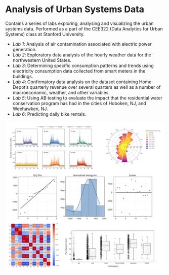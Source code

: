 # Analysis of Urban Systems Data
Contains a series of labs exploring, analysing and visualizing the urban systems data. Performed as a part of the CEE322 (Data Analytics for Urban Systems) class at Stanford University.

- _Lab 1_: Analysis of air contamination associated with electric power generation.
- _Lab 2_: Exploratory data analysis of the hourly weather data for the northwestern United States.
- _Lab 3_: Determining specific consumption patterns and trends using electricity consumption data collected from smart meters in the buildings.
- _Lab 4_: Confirmatory data analysis on the dataset containing Home Depot’s quarterly revenue over several quarters as well as a number of macroeconomic, weather, and other variables.
- _Lab 5_: Using AB testing to evaluate the impact that the residential water conservation program has had in the cities of Hoboken, NJ, and Weehawken, NJ.
- _Lab 6_: Predicting daily bike rentals.


![](https://github.com/davydtamrazov/analysis-of-urban-systems-data/blob/main/aux/series_of_plots.jpg)
